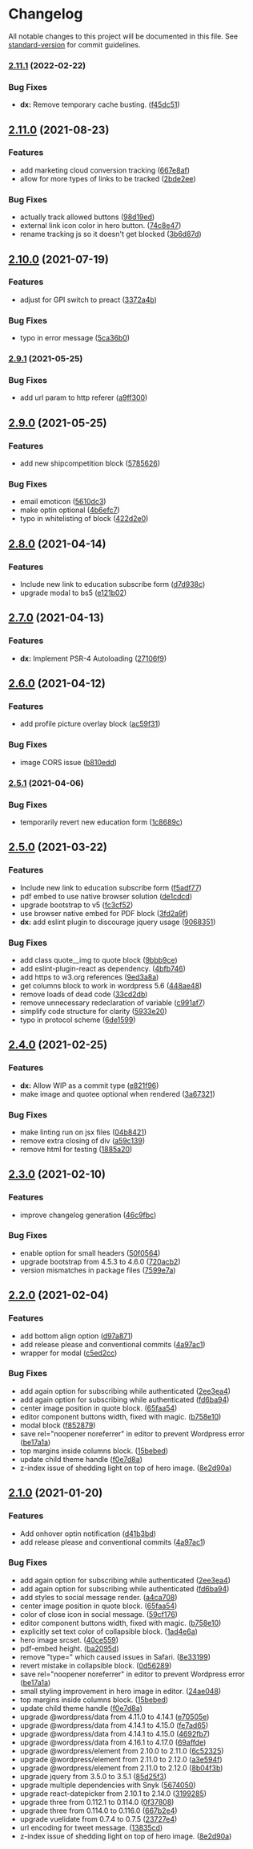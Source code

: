 # Changelog

All notable changes to this project will be documented in this file. See [standard-version](https://github.com/conventional-changelog/standard-version) for commit guidelines.

### [2.11.1](https://github.com/greenpeace/planet4-gpnl-plugin-gutenberg-blocks/compare/v2.11.0...v2.11.1) (2022-02-22)


### Bug Fixes

* **dx:** Remove temporary cache busting. ([f45dc51](https://github.com/greenpeace/planet4-gpnl-plugin-gutenberg-blocks/commit/f45dc5175f212313ee8243f8505768393bdc1356))

## [2.11.0](https://github.com/greenpeace/planet4-gpnl-plugin-gutenberg-blocks/compare/v2.10.0...v2.11.0) (2021-08-23)


### Features

* add marketing cloud conversion tracking ([667e8af](https://github.com/greenpeace/planet4-gpnl-plugin-gutenberg-blocks/commit/667e8af618a0882b7122a6a3d19d951b758cc28e))
* allow for more types of links to be tracked ([2bde2ee](https://github.com/greenpeace/planet4-gpnl-plugin-gutenberg-blocks/commit/2bde2eec7f480f31483b0cfe88bed4051ef203bf))


### Bug Fixes

* actually track allowed buttons ([98d19ed](https://github.com/greenpeace/planet4-gpnl-plugin-gutenberg-blocks/commit/98d19ed3d21644575a049436f6f0de90f2efc2dc))
* external link icon color in hero button. ([74c8e47](https://github.com/greenpeace/planet4-gpnl-plugin-gutenberg-blocks/commit/74c8e47499919fb90b2459371100b71e28ad05f7))
* rename tracking js so it doesn't get blocked ([3b6d87d](https://github.com/greenpeace/planet4-gpnl-plugin-gutenberg-blocks/commit/3b6d87d4fb5153f7c5c3803945f8b562c1dd5464))

## [2.10.0](https://github.com/greenpeace/planet4-gpnl-plugin-gutenberg-blocks/compare/v2.9.1...v2.10.0) (2021-07-19)


### Features

* adjust for GPI switch to preact ([3372a4b](https://github.com/greenpeace/planet4-gpnl-plugin-gutenberg-blocks/commit/3372a4b8b300ca5634c2474b96d5947b9cf9b20e))


### Bug Fixes

* typo in error message ([5ca36b0](https://github.com/greenpeace/planet4-gpnl-plugin-gutenberg-blocks/commit/5ca36b0e881786bcaf584e267e5b0239d6fa4dfb))

### [2.9.1](https://github.com/greenpeace/planet4-gpnl-plugin-gutenberg-blocks/compare/v2.9.0...v2.9.1) (2021-05-25)


### Bug Fixes

* add url param to http referer ([a9ff300](https://github.com/greenpeace/planet4-gpnl-plugin-gutenberg-blocks/commit/a9ff3007397e540b36f65a9e2f000ad79d3d3685))

## [2.9.0](https://github.com/greenpeace/planet4-gpnl-plugin-gutenberg-blocks/compare/v2.8.0...v2.9.0) (2021-05-25)


### Features

* add new shipcompetition block ([5785626](https://github.com/greenpeace/planet4-gpnl-plugin-gutenberg-blocks/commit/5785626d8aa59613bec33a97d016aa6c5b233a4c))


### Bug Fixes

* email emoticon ([5610dc3](https://github.com/greenpeace/planet4-gpnl-plugin-gutenberg-blocks/commit/5610dc36782518d5911fe3cbaddf3b3f8edc3507))
* make optin optional ([4b6efc7](https://github.com/greenpeace/planet4-gpnl-plugin-gutenberg-blocks/commit/4b6efc7292b5cd7e3de27f2c28a093a523bb8e5c))
* typo in whitelisting of block ([422d2e0](https://github.com/greenpeace/planet4-gpnl-plugin-gutenberg-blocks/commit/422d2e0798ec3ac3a57d89d1d12037f1de8f664c))

## [2.8.0](https://github.com/greenpeace/planet4-gpnl-plugin-gutenberg-blocks/compare/v2.7.0...v2.8.0) (2021-04-14)


### Features

* Include new link to education subscribe form ([d7d938c](https://github.com/greenpeace/planet4-gpnl-plugin-gutenberg-blocks/commit/d7d938cddd93803b96c451a3211ac4c48f6d753e))
* upgrade modal to bs5 ([e121b02](https://github.com/greenpeace/planet4-gpnl-plugin-gutenberg-blocks/commit/e121b02fd2de7f8c2a552be0b4d3fb929fb4ca18))

## [2.7.0](https://github.com/greenpeace/planet4-gpnl-plugin-gutenberg-blocks/compare/v2.6.0...v2.7.0) (2021-04-13)


### Features

* **dx:** Implement PSR-4 Autoloading ([27106f9](https://github.com/greenpeace/planet4-gpnl-plugin-gutenberg-blocks/commit/27106f9a47fcb94ab33c870dfbcb0013254443ca))

## [2.6.0](https://github.com/greenpeace/planet4-gpnl-plugin-gutenberg-blocks/compare/v2.5.1...v2.6.0) (2021-04-12)


### Features

* add profile picture overlay block ([ac59f31](https://github.com/greenpeace/planet4-gpnl-plugin-gutenberg-blocks/commit/ac59f3192e7505127e0164dc964595dde974f187))


### Bug Fixes

* image CORS issue ([b810edd](https://github.com/greenpeace/planet4-gpnl-plugin-gutenberg-blocks/commit/b810edd0107e40e223084c086a1061f7b0496334))

### [2.5.1](https://github.com/greenpeace/planet4-gpnl-plugin-gutenberg-blocks/compare/v2.5.0...v2.5.1) (2021-04-06)


### Bug Fixes

* temporarily revert new education form ([1c8689c](https://github.com/greenpeace/planet4-gpnl-plugin-gutenberg-blocks/commit/1c8689c5fad7b9115d56aa85a28517f6145f5dbe))

## [2.5.0](https://github.com/greenpeace/planet4-gpnl-plugin-gutenberg-blocks/compare/v2.4.0...v2.5.0) (2021-03-22)


### Features

* Include new link to education subscribe form ([f5adf77](https://github.com/greenpeace/planet4-gpnl-plugin-gutenberg-blocks/commit/f5adf77304fedcffb00815e73ab80d61fb371285))
* pdf embed to use native browser solution ([de1cdcd](https://github.com/greenpeace/planet4-gpnl-plugin-gutenberg-blocks/commit/de1cdcd352dbe3ca8e30e4b4e666d39f0be4e49c))
* upgrade bootstrap to v5 ([fc3cf52](https://github.com/greenpeace/planet4-gpnl-plugin-gutenberg-blocks/commit/fc3cf52f197ebd075aa536ef65fb13fbaa14b10b))
* use browser native embed for PDF block ([3fd2a9f](https://github.com/greenpeace/planet4-gpnl-plugin-gutenberg-blocks/commit/3fd2a9f9bdacc9408bbbba8251319fbd11fd4f84))
* **dx:** add eslint plugin to discourage jquery usage ([9068351](https://github.com/greenpeace/planet4-gpnl-plugin-gutenberg-blocks/commit/90683516a9c61a064c8cd2e089c228d14bdc3ab5))


### Bug Fixes

* add class quote__img to quote block ([9bbb9ce](https://github.com/greenpeace/planet4-gpnl-plugin-gutenberg-blocks/commit/9bbb9ce4db41ac24ed8df6db2f50f632677ba663))
* add eslint-plugin-react as dependency. ([4bfb746](https://github.com/greenpeace/planet4-gpnl-plugin-gutenberg-blocks/commit/4bfb746261ae4a5756f92eb7f0c0a10d8979ee85))
* add https to w3.org references ([9ed3a8a](https://github.com/greenpeace/planet4-gpnl-plugin-gutenberg-blocks/commit/9ed3a8a9f1ce877dc66c6595c74ffa459477c7e8))
* get columns block to work in wordpress 5.6 ([448ae48](https://github.com/greenpeace/planet4-gpnl-plugin-gutenberg-blocks/commit/448ae48be664da7eeabde86c5b30a46f2b6ce028))
* remove loads of dead code ([33cd2db](https://github.com/greenpeace/planet4-gpnl-plugin-gutenberg-blocks/commit/33cd2dbe049ba17fdde68979a4c4c3a9a04eed39))
* remove unnecessary redeclaration of variable ([c991af7](https://github.com/greenpeace/planet4-gpnl-plugin-gutenberg-blocks/commit/c991af7e198c3e8a9d80944f832f8cd04273206c))
* simplify code structure for clarity ([5933e20](https://github.com/greenpeace/planet4-gpnl-plugin-gutenberg-blocks/commit/5933e20ebb86f35741b49ca1d771958377583a10))
* typo in protocol scheme ([6de1599](https://github.com/greenpeace/planet4-gpnl-plugin-gutenberg-blocks/commit/6de15992b6f3874a48db5299c045fd878a4a1d2f))

## [2.4.0](https://github.com/greenpeace/planet4-gpnl-plugin-gutenberg-blocks/compare/v2.3.0...v2.4.0) (2021-02-25)


### Features

* **dx:** Allow WIP as a commit type ([e821f96](https://github.com/greenpeace/planet4-gpnl-plugin-gutenberg-blocks/commit/e821f9616d3223b852589b3ceea4ab1f7ba55e22))
* make image and quotee optional when rendered ([3a67321](https://github.com/greenpeace/planet4-gpnl-plugin-gutenberg-blocks/commit/3a67321f2ed5961752d3c67d78e7513b1518e579))


### Bug Fixes

* make linting run on jsx files ([04b8421](https://github.com/greenpeace/planet4-gpnl-plugin-gutenberg-blocks/commit/04b842198fac4a678e57ebf1317d65fc2e3606a0))
* remove extra closing of div ([a59c139](https://github.com/greenpeace/planet4-gpnl-plugin-gutenberg-blocks/commit/a59c1395a5049dacbf13adbfd3bccfbfa8107138))
* remove html for testing ([1885a20](https://github.com/greenpeace/planet4-gpnl-plugin-gutenberg-blocks/commit/1885a207867d20e3c1c94c2c47e73f24e3415e60))

## [2.3.0](https://github.com/greenpeace/planet4-gpnl-plugin-gutenberg-blocks/compare/v2.2.0...v2.3.0) (2021-02-10)


### Features

* improve changelog generation ([46c9fbc](https://github.com/greenpeace/planet4-gpnl-plugin-gutenberg-blocks/commit/46c9fbc29ee358d5606dc2e0b1f11ffeadb1cd79))


### Bug Fixes

* enable option for small headers ([50f0564](https://github.com/greenpeace/planet4-gpnl-plugin-gutenberg-blocks/commit/50f0564dac1e49ac58248cf1b53bc13afa71979d))
* upgrade bootstrap from 4.5.3 to 4.6.0 ([720acb2](https://github.com/greenpeace/planet4-gpnl-plugin-gutenberg-blocks/commit/720acb2676839ffdb7730a0da4e9ea5432311355))
* version mismatches in package files ([7599e7a](https://github.com/greenpeace/planet4-gpnl-plugin-gutenberg-blocks/commit/7599e7a80d917ee09e7d795faaf40c32d308f1a8))

## [2.2.0](https://github.com/greenpeace/planet4-gpnl-plugin-gutenberg-blocks/compare/v2.0.2...v2.2.0) (2021-02-04)


### Features

* add bottom align option ([d97a871](https://github.com/greenpeace/planet4-gpnl-plugin-gutenberg-blocks/commit/d97a8713866dffd20a093b2893f3913e8c944e64))
* add release please and conventional commits ([4a97ac1](https://github.com/greenpeace/planet4-gpnl-plugin-gutenberg-blocks/commit/4a97ac11f267f8ddd3646d1c6ff63d578f96a003))
* wrapper for modal ([c5ed2cc](https://github.com/greenpeace/planet4-gpnl-plugin-gutenberg-blocks/commit/c5ed2cc2b6832a6520f05741a0c1f6362d31dc39))


### Bug Fixes

* add again option for subscribing while authenticated ([2ee3ea4](https://github.com/greenpeace/planet4-gpnl-plugin-gutenberg-blocks/commit/2ee3ea4541f8bffe28edf8a5028889fa48a7a740))
* add again option for subscribing while authenticated ([fd6ba94](https://github.com/greenpeace/planet4-gpnl-plugin-gutenberg-blocks/commit/fd6ba94bea8d7f15f8e9981bf4532ba779951246))
* center image position in quote block. ([65faa54](https://github.com/greenpeace/planet4-gpnl-plugin-gutenberg-blocks/commit/65faa5454d5eb249012fb016dbe50e3d0e500619))
* editor component buttons width, fixed with magic. ([b758e10](https://github.com/greenpeace/planet4-gpnl-plugin-gutenberg-blocks/commit/b758e1046e7af21415425c8ccf9c90d95da3be5b))
* modal block ([f852879](https://github.com/greenpeace/planet4-gpnl-plugin-gutenberg-blocks/commit/f85287942b8e84a2ef062a439af6ec25a11f1667))
* save rel="noopener noreferrer" in editor to prevent Wordpress error ([be17a1a](https://github.com/greenpeace/planet4-gpnl-plugin-gutenberg-blocks/commit/be17a1ae1bf348e26bd73706858868dd3c169386))
* top margins inside columns block. ([15bebed](https://github.com/greenpeace/planet4-gpnl-plugin-gutenberg-blocks/commit/15bebed8605e75817765af213f42e17de8f4eac0))
* update child theme handle ([f0e7d8a](https://github.com/greenpeace/planet4-gpnl-plugin-gutenberg-blocks/commit/f0e7d8a42812ecb1278d837bc5dc00a355bcfed9))
* z-index issue of shedding light on top of hero image.  ([8e2d90a](https://github.com/greenpeace/planet4-gpnl-plugin-gutenberg-blocks/commit/8e2d90ad4af767a209b1f893bb3b2525226bd95a))

## [2.1.0](https://www.github.com/greenpeace/planet4-gpnl-plugin-gutenberg-blocks/compare/v2.0.4...v2.1.0) (2021-01-20)


### Features

* Add onhover optin notification ([d41b3bd](https://www.github.com/greenpeace/planet4-gpnl-plugin-gutenberg-blocks/commit/d41b3bdcc97ac861055e4f498fada9b0fe2e1af9))
* add release please and conventional commits ([4a97ac1](https://www.github.com/greenpeace/planet4-gpnl-plugin-gutenberg-blocks/commit/4a97ac11f267f8ddd3646d1c6ff63d578f96a003))


### Bug Fixes

* add again option for subscribing while authenticated ([2ee3ea4](https://www.github.com/greenpeace/planet4-gpnl-plugin-gutenberg-blocks/commit/2ee3ea4541f8bffe28edf8a5028889fa48a7a740))
* add again option for subscribing while authenticated ([fd6ba94](https://www.github.com/greenpeace/planet4-gpnl-plugin-gutenberg-blocks/commit/fd6ba94bea8d7f15f8e9981bf4532ba779951246))
* add styles to social message render. ([a4ca708](https://www.github.com/greenpeace/planet4-gpnl-plugin-gutenberg-blocks/commit/a4ca7083e159c7a506b925558f92ee41dbd714f8))
* center image position in quote block. ([65faa54](https://www.github.com/greenpeace/planet4-gpnl-plugin-gutenberg-blocks/commit/65faa5454d5eb249012fb016dbe50e3d0e500619))
* color of close icon in social message. ([59cf176](https://www.github.com/greenpeace/planet4-gpnl-plugin-gutenberg-blocks/commit/59cf176893f2cc99743b51a3702a6724c5547175))
* editor component buttons width, fixed with magic. ([b758e10](https://www.github.com/greenpeace/planet4-gpnl-plugin-gutenberg-blocks/commit/b758e1046e7af21415425c8ccf9c90d95da3be5b))
* explicitly set text color of collapsible block. ([1ad4e6a](https://www.github.com/greenpeace/planet4-gpnl-plugin-gutenberg-blocks/commit/1ad4e6a6084254a35a800fb203ae579372ed5169))
* hero image srcset. ([40ce559](https://www.github.com/greenpeace/planet4-gpnl-plugin-gutenberg-blocks/commit/40ce559a4298fb9174faf4cedf192a7bd1785de0))
* pdf-embed height. ([ba2095d](https://www.github.com/greenpeace/planet4-gpnl-plugin-gutenberg-blocks/commit/ba2095dcc29fda8a7017c24d183c0cd4c7a99420))
* remove "type=" which caused issues in Safari. ([8e33199](https://www.github.com/greenpeace/planet4-gpnl-plugin-gutenberg-blocks/commit/8e331996bb2f11490ad7a2e4878773405fae5908))
* revert mistake in collapsible block. ([0d56289](https://www.github.com/greenpeace/planet4-gpnl-plugin-gutenberg-blocks/commit/0d56289f0f9dc6dedec551b0d37521a4e3be241e))
* save rel="noopener noreferrer" in editor to prevent Wordpress error ([be17a1a](https://www.github.com/greenpeace/planet4-gpnl-plugin-gutenberg-blocks/commit/be17a1ae1bf348e26bd73706858868dd3c169386))
* small styling improvement in hero image in editor. ([24ae048](https://www.github.com/greenpeace/planet4-gpnl-plugin-gutenberg-blocks/commit/24ae0484d6571324411e2084d6c222b6689e4f24))
* top margins inside columns block. ([15bebed](https://www.github.com/greenpeace/planet4-gpnl-plugin-gutenberg-blocks/commit/15bebed8605e75817765af213f42e17de8f4eac0))
* update child theme handle ([f0e7d8a](https://www.github.com/greenpeace/planet4-gpnl-plugin-gutenberg-blocks/commit/f0e7d8a42812ecb1278d837bc5dc00a355bcfed9))
* upgrade @wordpress/data from 4.11.0 to 4.14.1 ([e70505e](https://www.github.com/greenpeace/planet4-gpnl-plugin-gutenberg-blocks/commit/e70505e231517987d9add7a0c3d10ee99c65ae62))
* upgrade @wordpress/data from 4.14.1 to 4.15.0 ([fe7ad65](https://www.github.com/greenpeace/planet4-gpnl-plugin-gutenberg-blocks/commit/fe7ad659bbcc1957c2c0baa0fc72f9e8b17bda6b))
* upgrade @wordpress/data from 4.14.1 to 4.15.0 ([4692fb7](https://www.github.com/greenpeace/planet4-gpnl-plugin-gutenberg-blocks/commit/4692fb7b49652670c31f4e5e47d30303944a075b))
* upgrade @wordpress/data from 4.16.1 to 4.17.0 ([69affde](https://www.github.com/greenpeace/planet4-gpnl-plugin-gutenberg-blocks/commit/69affdeee34f2021984207d2b2fa2961214b3ccf))
* upgrade @wordpress/element from 2.10.0 to 2.11.0 ([6c52325](https://www.github.com/greenpeace/planet4-gpnl-plugin-gutenberg-blocks/commit/6c52325c6d95d799c976176272fbf70bfc60092d))
* upgrade @wordpress/element from 2.11.0 to 2.12.0 ([a3e594f](https://www.github.com/greenpeace/planet4-gpnl-plugin-gutenberg-blocks/commit/a3e594f3ab2a6da2432068473bb9c7c75a786220))
* upgrade @wordpress/element from 2.11.0 to 2.12.0 ([8b04f3b](https://www.github.com/greenpeace/planet4-gpnl-plugin-gutenberg-blocks/commit/8b04f3b691b3ee6df965f6e402592b6decf3a645))
* upgrade jquery from 3.5.0 to 3.5.1 ([85d25f3](https://www.github.com/greenpeace/planet4-gpnl-plugin-gutenberg-blocks/commit/85d25f3063688918835582fa944e0e06186f8d95))
* upgrade multiple dependencies with Snyk ([5674050](https://www.github.com/greenpeace/planet4-gpnl-plugin-gutenberg-blocks/commit/5674050a71975d29638e9be87575621bc1ae76d7))
* upgrade react-datepicker from 2.10.1 to 2.14.0 ([3199285](https://www.github.com/greenpeace/planet4-gpnl-plugin-gutenberg-blocks/commit/3199285243f50112ac16e46f8b212b29b8c61971))
* upgrade three from 0.112.1 to 0.114.0 ([0f37808](https://www.github.com/greenpeace/planet4-gpnl-plugin-gutenberg-blocks/commit/0f3780833bf9f7329e7463bc9bf1e290735235ab))
* upgrade three from 0.114.0 to 0.116.0 ([667b2e4](https://www.github.com/greenpeace/planet4-gpnl-plugin-gutenberg-blocks/commit/667b2e48e088cceca6240631f3f76e8d2ad163d8))
* upgrade vuelidate from 0.7.4 to 0.7.5 ([23727e4](https://www.github.com/greenpeace/planet4-gpnl-plugin-gutenberg-blocks/commit/23727e413b3e912c21ab0b51f9f2c811fe1262f5))
* url encoding for tweet message. ([13835cd](https://www.github.com/greenpeace/planet4-gpnl-plugin-gutenberg-blocks/commit/13835cd1b6d69e791261596a42f151ba76950a5b))
* z-index issue of shedding light on top of hero image. ([8e2d90a](https://www.github.com/greenpeace/planet4-gpnl-plugin-gutenberg-blocks/commit/8e2d90ad4af767a209b1f893bb3b2525226bd95a))

